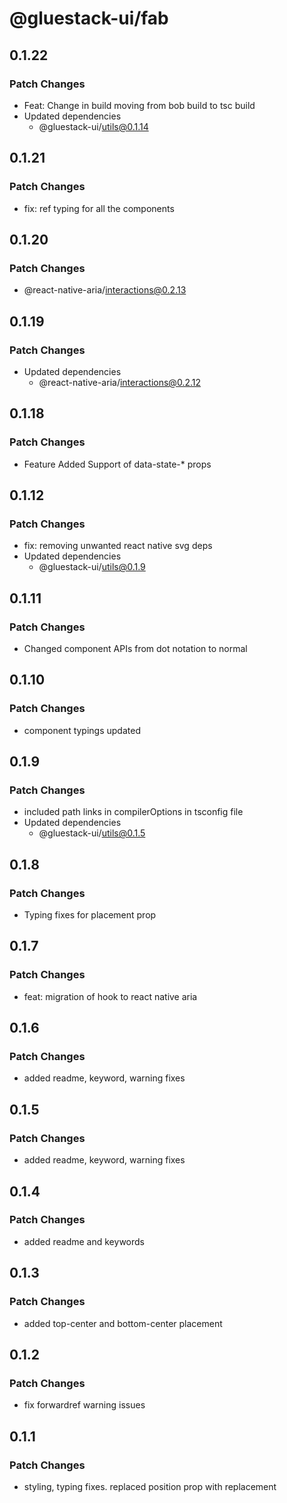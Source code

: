 # @gluestack-ui/fab

## 0.1.22

### Patch Changes

- Feat: Change in build moving from bob build to tsc build
- Updated dependencies
  - @gluestack-ui/utils@0.1.14

## 0.1.21

### Patch Changes

- fix: ref typing for all the components

## 0.1.20

### Patch Changes

- @react-native-aria/interactions@0.2.13

## 0.1.19

### Patch Changes

- Updated dependencies
  - @react-native-aria/interactions@0.2.12

## 0.1.18

### Patch Changes

- Feature
  Added Support of data-state-\* props

## 0.1.12

### Patch Changes

- fix: removing unwanted react native svg deps
- Updated dependencies
  - @gluestack-ui/utils@0.1.9

## 0.1.11

### Patch Changes

- Changed component APIs from dot notation to normal

## 0.1.10

### Patch Changes

- component typings updated

## 0.1.9

### Patch Changes

- included path links in compilerOptions in tsconfig file
- Updated dependencies
  - @gluestack-ui/utils@0.1.5

## 0.1.8

### Patch Changes

- Typing fixes for placement prop

## 0.1.7

### Patch Changes

- feat: migration of hook to react native aria

## 0.1.6

### Patch Changes

- added readme, keyword, warning fixes

## 0.1.5

### Patch Changes

- added readme, keyword, warning fixes

## 0.1.4

### Patch Changes

- added readme and keywords

## 0.1.3

### Patch Changes

- added top-center and bottom-center placement

## 0.1.2

### Patch Changes

- fix forwardref warning issues

## 0.1.1

### Patch Changes

- styling, typing fixes. replaced position prop with replacement
